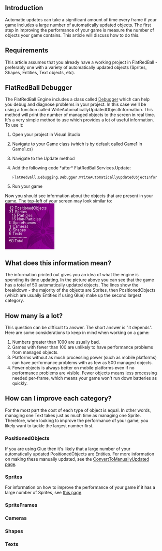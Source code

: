 ## Introduction

Automatic updates can take a significant amount of time every frame if your game includes a large number of automatically updated objects. The first step in improving the performance of your game is measure the number of objects your game contains. This article will discuss how to do this.

## Requirements

This article assumes that you already have a working project in FlatRedBall - preferably one with a variety of automatically updated objects (Sprites, Shapes, Entities, Text objects, etc).

## FlatRedBall Debugger

The FlatRedBall Engine includes a class called [Debugger](/frb/docs/index.php?title=FlatRedBall.Debugging.Debugger "FlatRedBall.Debugging.Debugger") which can help you debug and diagnose problems in your project. In this case we'll be using a function called WriteAutomaticallyUpdatedObjectInformation. This method will print the number of managed objects to the screen in real time. It's a very simple method to use which provides a lot of useful information. To use it:

1.  Open your project in Visual Studio

2.  Navigate to your Game class (which is by default called Game1 in Game1.cs)

3.  Navigate to the Update method

4.  Add the following code \*after\* FlatRedBallServices.Update:

        FlatRedBall.Debugging.Debugger.WriteAutomaticallyUpdatedObjectInformation();

5.  Run your game

Now you should see information about the objects that are present in your game. The top-left of your screen may look similar to: ![WriteAutomaticallyUpdatedObjectInformation.png](/media/migrated_media-WriteAutomaticallyUpdatedObjectInformation.png)

## What does this information mean?

The information printed out gives you an idea of what the engine is spending its time updating. In the picture above you can see that the game has a total of 50 automatically updated objects. The lines show the breakdown - the majority of the objects are Sprites, then PositionedObjects (which are usually Entities if using Glue) make up the second largest category.

## How many is a lot?

This question can be difficult to answer. The short answer is "it depends". Here are some considerations to keep in mind when working on a game:

1.  Numbers greater than 1000 are usually bad.
2.  Games with fewer than 100 are unlikely to have performance problems from managed objects.
3.  Platforms without as much processing power (such as mobile platforms) can have performance problems with as few as 500 managed objects.
4.  Fewer objects is always better on mobile platforms even if no performance problems are visible. Fewer objects means less processing needed per-frame, which means your game won't run down batteries as quickly.

## How can I improve each category?

For the most part the cost of each type of object is equal. In other words, managing one Text takes just as much time as managing one Sprite. Therefore, when looking to improve the performance of your game, you likely want to tackle the largest number first.

### PositionedObjects

If you are using Glue then it's likely that a large number of your automatically updated PositionedObjects are Entities. For more information on making these manually updated, see the [ConvertToManuallyUpdated page](/frb/docs/index.php?title=Glue:Reference:Code:ConvertToManuallyUpdated "Glue:Reference:Code:ConvertToManuallyUpdated").

### Sprites

For information on how to improve the performance of your game if it has a large number of Sprites, see [this page](/frb/docs/index.php?title=FlatRedBallXna:Tutorials:Manually_Updated_Objects:Measuring_Sprite_Automatic_Updates "FlatRedBallXna:Tutorials:Manually Updated Objects:Measuring Sprite Automatic Updates").

### SpriteFrames

### Cameras

### Shapes

### Texts
